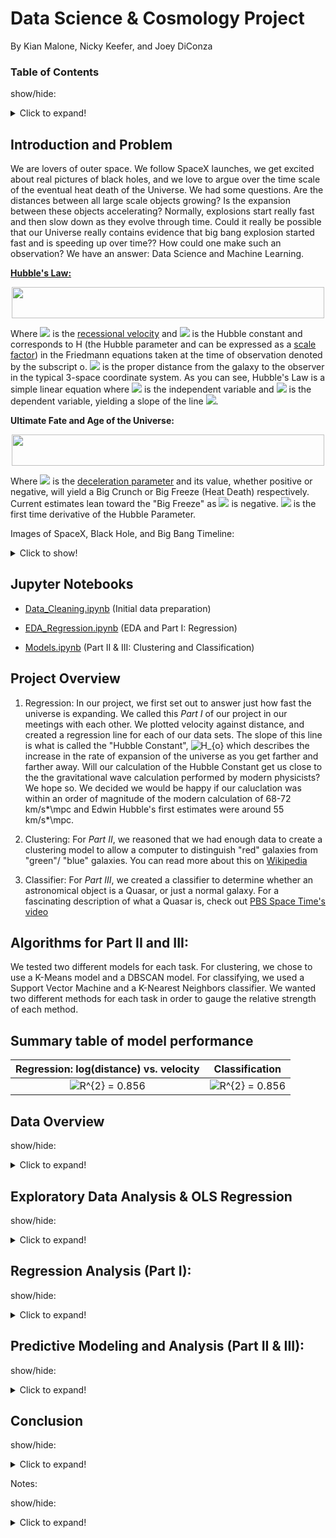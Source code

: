 # Data Science & Cosmology Project
By Kian Malone, Nicky Keefer, and Joey DiConza

### Table of Contents

show/hide:
<details>
  <summary>Click to expand!</summary>

* [Intro and Problem](https://github.com/ntkeefer/DS_Cosmology_Project/blob/master/README.md#introduction-and-problem)

* [Jupyter Notebooks](https://github.com/ntkeefer/DS_Cosmology_Project/blob/master/README.md#jupyter-notebooks)

* [Project Overview](https://github.com/ntkeefer/DS_Cosmology_Project/blob/master/README.md#project-overview)

* [Summary of Algorithm Performance](https://github.com/ntkeefer/DS_Cosmology_Project/blob/master/README.md#summary-table-of-algorithm-performance)

* [Data Overview](https://github.com/ntkeefer/DS_Cosmology_Project/blob/master/README.md#data-overview)

* [EDA & Regression](https://github.com/ntkeefer/DS_Cosmology_Project/blob/master/README.md#exploratory-data-analysis--ols-regression)

* [Regression Analysis](https://github.com/ntkeefer/DS_Cosmology_Project/blob/master/README.md#regression-analysis-part-i)

* [Clustering & Classification](https://github.com/ntkeefer/DS_Cosmology_Project/blob/master/README.md#predictive-modeling-and-analysis-part-ii--iii)

* [Conclusion](https://github.com/ntkeefer/DS_Cosmology_Project/blob/master/README.md#conclusion)

</details>

## Introduction and Problem

We are lovers of outer space. We follow SpaceX launches, we get excited about real pictures of black holes, and we love to argue over the time scale of the eventual heat death of the Universe. We had some questions. Are the distances between all large scale objects growing? Is the expansion between these objects accelerating? Normally, explosions start really fast and then slow down as they evolve through time. Could it really be possible that our Universe really contains evidence that big bang explosion started fast and is speeding up over time?? How could one make such an observation? We have an answer: Data Science and Machine Learning.


**[Hubble's Law:](https://en.wikipedia.org/wiki/Hubble%27s_law)**

<p align="center"> 
<img src="https://render.githubusercontent.com/render/math?math=v = H_{o}D"height="50" width="500">
</p>

Where <img src="https://render.githubusercontent.com/render/math?math=v"> is the [recessional velocity](https://en.wikipedia.org/wiki/Recessional_velocity) and <img src="https://render.githubusercontent.com/render/math?math=H_{o}"> is the Hubble constant and corresponds to H (the Hubble parameter and can be expressed as a [scale factor](https://en.wikipedia.org/wiki/Scale_factor_(cosmology))) in the Friedmann equations taken at the time of observation denoted by the subscript o.  <img src="https://render.githubusercontent.com/render/math?math=D"> is the proper distance from the galaxy to the observer in the typical 3-space coordinate system. As you can see, Hubble's Law is a simple linear equation where <img src="https://render.githubusercontent.com/render/math?math=D"> is the independent variable and <img src="https://render.githubusercontent.com/render/math?math=v"> is the dependent variable, yielding a slope of the line <img src="https://render.githubusercontent.com/render/math?math=H_{o}">.

**Ultimate Fate and Age of the Universe:** 

<p align="center"> 
<img src="https://render.githubusercontent.com/render/math?math=q = -(1 %2B \frac{\dot{H}}{H^{2}})"height="50" width="500">
</p>

Where <img src="https://render.githubusercontent.com/render/math?math=q"> is the [deceleration parameter](https://en.wikipedia.org/wiki/Deceleration_parameter) and its value, whether positive or negative, will yield a Big Crunch or Big Freeze (Heat Death) respectively. Current estimates lean toward the "Big Freeze" as <img src="https://render.githubusercontent.com/render/math?math=q"> is negative. <img src="https://render.githubusercontent.com/render/math?math=\dot{H}"> is the first time derivative of the Hubble Parameter.

Images of SpaceX, Black Hole, and Big Bang Timeline:
<details>
  <summary>Click to show!</summary>
  
SpaceX Starship [(Link)](https://cdn.mos.cms.futurecdn.net/J2NTP9Er4Ad3kRsms7XRoD.jpeg) | Real Image of Black Hole [(Link)](https://www.jpl.nasa.gov/images/universe/20190410/blackhole20190410.jpg)
----------------------------------------------------------------------------------------|--------------------------
![J2NTP9Er4Ad3kRsms7XRoD-1024-80](https://user-images.githubusercontent.com/42389358/89854478-38343180-db51-11ea-9b5a-ec811eeaae15.jpeg) | ![blackhole20190410](https://user-images.githubusercontent.com/42389358/89842671-9b16d000-db33-11ea-98a7-9928f9164e0b.jpg) 

Expansion of the Universe [(Link)](https://upload.wikimedia.org/wikipedia/commons/thumb/6/6f/CMB_Timeline300_no_WMAP.jpg/2560px-CMB_Timeline300_no_WMAP.jpg) |
-----------------------------------------------------------------------------------------------------------------------------------------------------------|
![2560px-CMB_Timeline300_no_WMAP](https://user-images.githubusercontent.com/42389358/89842665-96eab280-db33-11ea-9aff-1c8bb8f75746.jpg) 

</details>


## Jupyter Notebooks

* [Data_Cleaning.ipynb](https://github.com/ntkeefer/DS_Cosmology_Project/blob/master/Data_Cleaning.ipynb) (Initial data preparation)

* [EDA_Regression.ipynb](https://github.com/ntkeefer/DS_Cosmology_Project/blob/master/EDA_Regression.ipynb) (EDA and Part I: Regression)

* [Models.ipynb](https://github.com/ntkeefer/DS_Cosmology_Project/blob/master/Models.ipynb) (Part II & III: Clustering and Classification)



## Project Overview

1. Regression: 
  In our project, we first set out to answer just how fast the universe is expanding. We called this *Part I* of our project in our meetings with each other. We plotted velocity     against distance, and created a regression line for each of our data sets. The slope of this line is what is called the "Hubble Constant", <img              src="https://latex.codecogs.com/svg.latex?\Large&space;H_{o}" title="H_{o}" /> which describes the increase in the rate of expansion of the universe as you get farther and         farther away.
  Will our calculation of the Hubble Constant get us close to the the gravitational wave calculation performed by modern physicists? We hope so. We decided we would be happy if     our caluclation was within an order of magnitude of the modern calculation of 68-72 km/s*\mpc and Edwin Hubble's first estimates were around 55 km/s*\mpc.


2. Clustering:
For *Part II*, we reasoned that we had enough data to create a clustering model to allow a computer to distinguish "red" galaxies from "green"/ "blue" galaxies. You can read more about this on [Wikipedia](https://en.wikipedia.org/wiki/Galaxy_color%E2%80%93magnitude_diagram)

3. Classifier:
For *Part III*, we created a classifier to determine whether an astronomical object is a Quasar, or just a normal galaxy. For a fascinating description of what a Quasar is, check out [PBS Space Time's video](https://www.youtube.com/watch?v=3TZEp_n3eIc)

## Algorithms for Part II and III:
We tested two different models for each task. For clustering, we chose to use a K-Means model and a DBSCAN model. For classifying, we used a Support Vector Machine and a K-Nearest Neighbors classifier. We wanted two different methods for each task in order to gauge the relative strength of each method.

## Summary table of model performance

|Regression: log(distance) vs. velocity | Classification |
|:-------------------------------------:|:--------------:|
|<img src="https://latex.codecogs.com/svg.latex?\Large&space;R^{2} = 0.856" title="R^{2} = 0.856" />|<img src="https://latex.codecogs.com/svg.latex?\Large&space;R^{2} = 0.856" title="R^{2} = 0.856" />|



## Data Overview
show/hide:
<details>
  <summary>Click to expand!</summary>
  
We acquired our raw data from the SLOAN DIGITAL SKY SURVEY (SDSS). At the SDSS website, they have a built-in SQL Query Request Tool. While this did make our life much easier, there were basic query limits of 500,000 rows and 10 minute time-out, thus we had to optimize our SQL queries in order to sumbit the following request to the SDSS database:

**SQL Query:**
```
SELECT s.class
,s.z
,s.zErr
,p.modelMag_g
,p.modelMagErr_g
,p.extinction_g
,p.modelMag_r
,p.modelMagErr_r
,p.extinction_r
FROM PhotoTag AS p 
JOIN SpecObj AS s ON s.bestobjid = p.objID
WHERE s.zWarning=0 AND (s.class = 'QSO' OR s.class = 'GALAXY') AND (p.htmID*37 & 0x000000000000FFFF) < (650 * 0.5)
```

What this did was select a random sample of .005% of the SDSS data's on galaxies and quasars. By changing the "37" after p.htmID to another prime number, the query reselects a new random sampling of the same size. By changing the "0.5" after the 650, the query selects a different proportion of the complete database (i.e. 0.75 will yield .0075 rather than .005% of the data).

We grabbed the columns representing the apparent magnitude in the green and red band, as well as the redshift (to find redshift velocity <img src="https://render.githubusercontent.com/render/math?math=v_{rs}">) for these objects, and all of their associated errors. Along with these we also pulled the extinction in the red band just in case we have a large deviation from the expected result, we can add extra correction factors to see if anything changes. Due to the sampling being random, and since our sample size is large, we can infer better estimates about the Universe as a whole from this data set. In turn, satisfy our intitial goal for the project.

**Redshift Velocity:**

<p align="center">  
<img src="https://render.githubusercontent.com/render/math?math=v_{rs} = cz"height="20" width="200">  
</p>

While variables from two seperate SDSS tables were needed, we were able to join everything into a single table using the JOIN function and a common object id to match up the data before we ran our query. We also made certain that no entries have "NA" values in any column using zwarning=0, a binary column in the SpecObj table that makes sure we are pulling data that has no issues or missing values throughout, this matches up with objects that are also clean in the other table, helping us cut down on our data clean up even before we pulled it!

Note that this process was largely trial-and-error, since the SDSS database is hundreds of terrabytes in depth, we needed our query to be precisely targeted and maximize efficiency so that it wouldn't take hours to return one dataset (we needed 40 sets, and the query times out after 10 minutes).

In fact, the original data that we pulled ended up being identical within each size bracket, but with the indexes rearranged (i.e. all datasets of size 7k were identical to each other, all of size 14k were identical to each other, etc...). We had to go back to the drawing board to fix it mid-analysis.

After we obtained the raw data, we had to clean the numbers. We converted almost all columns to a float, since they mostly came in as strings. We also renamed each column to make it easier to work with. Much of what you might consider "data cleaning" also occured after exploring the data, and will be discussed in our "Exploratory Data Analysis" section.

Once we were happy with this, we were ready to create some data frames for our initial analysis. We included the inital pulled data in the file [roughdata](https://github.com/ntkeefer/DS_Cosmology_Project/tree/master/roughdata) and the final cleaned data in the file [cleandata](https://github.com/ntkeefer/DS_Cosmology_Project/tree/master/cleandata). We also included the data cleaning process in the note book file [Data_Cleaning.ipynb](https://github.com/ntkeefer/DS_Cosmology_Project/blob/master/Data_Cleaning.ipynb)
</details>

## Exploratory Data Analysis & OLS Regression
show/hide:
<details>
  <summary>Click to expand!</summary>


The goals of the EDA that we ran were as follows:

- Describe the distribution of each variable in our datasets, including searching for the presence of outliers.
- Calculate the velocity, flux, and distance for each astronomical object. Please see [Sketch_Analysis_Equations](https://github.com/ntkeefer/DS_Cosmology_Project/blob/master/Sketch_Analysis_Equations.ipynb) for more details.
- Obtain an estimate for the Hubble Constant <img src="https://render.githubusercontent.com/render/math?math=H_{o}">, the rate of expansion of the universe.
- Determine whether increased amounts of data leads to more accurate results in order to decide if error comes from lack of complete data or problems in methodology.

By looking at the output of sns.pairplot on our data, we were able to discover that each variable behaves reasonably close to the way we expected them to (from our prior knowledge of physics). There are more objects in our data that are close to us than far away. Magnitudes for each band of light usually fall into two bunches: one for galaxies and one for quasars, as expected.

<p align="center"> 
  
![SnsPairPlot](https://user-images.githubusercontent.com/42389358/90968306-00f64680-e4a8-11ea-909b-d98d71e7c168.png)

</p>

We also were able to identify the presence of several outliers in our data, which we later dealt with by cutting off values that fell outside of specific ranges for each variable.

The most important discovery was that Quasars are extremely erratic. The values for their magnitudes and redshifts are often point clouds or fan out to extreme values. We decided that for the purposes of caluclating the Hubble Constant, we would leave quasars out. Indeed, when we ran regressions on "velocity~distance" for quasars, the average R Squared value was .08, which means only 8% of the variance between velocity and distance is explained by that linear model. That result is not nearly satisfactory when we expected to see a near-perfect line there.


Another important discovery was that the magnitude of the green band had a closer relationship with velocity than the magnitude of the red band. We changed our original plans to use the green band in our distance calculations for this reason.
</details>

## Regression Analysis (Part I):

show/hide:
<details>
  <summary>Click to expand!</summary>

We completed the calculations for velocity, flux, and distance after observing that the trends in our data are reasonably close to our expectations. You can see how these columns are calculated by referencing [Sketch_Analysis_Equations](https://github.com/ntkeefer/DS_Cosmology_Project/blob/master/Sketch_Analysis_Equations.ipynb).

Upon inspection, we discovered that the relationship between distance and velocity was not linear, as we had expected, but logarithmic. After putting our heads together, we reasoned that this comes from our "standard candle" assumption for luminosity! Since these luminosity values typically vary in a logarithmic fashion, we introduce a logarithmic error when we assume them to "average out" to a flat value.

<p align="center"> 

![DistVeloGalaxy2](https://user-images.githubusercontent.com/42389358/90968301-fe93ec80-e4a7-11ea-948f-7aff4f8727f5.jpg)

</p>

In order to combat this, we decided to regress on the log of distance, rather than just distance, in order to calculate the Hubble Parameter. This indeed achieved a more precise result, with R-Squared values trending from about .7 to .85 after making this correction.

<p align="center"> 

<img width="542" alt="OLS Log of distance" src="https://user-images.githubusercontent.com/42389358/90968304-005db000-e4a8-11ea-855a-4d7b4a5d6a78.png">

</p>

Finally, after running all of our data through linear regressions for "velocity ~ distance", and after weighting each result appropriately for the size of each dataset, we obtained an expetimental value for the Hubble Parameter of 43.57285 km/sMpc. We are pleased with this result, as it is well within an order of magnitude of the "actual" value of roughly 68-72 determined by modern physicists.

It is important to note that increasing the size of the dataset from 7k, to 14k, then 21k and 28k neither increased R-Squared nor improved the accuracy of our Hubble Parameter. We conclude that the reason we aren't getting 72 as our value isn't because of incomplete data, but rather problems with methodology.

You can reference [EDA_Regression.ipynb](https://github.com/ntkeefer/DS_Cosmology_Project/blob/master/EDA_Regression.ipynb) to see this in action. We simplified many of the original "for" loops that processed all of our data down to single examples for ease of readability and processing speed.

</details>

## Predictive Modeling and Analysis (Part II & III):
show/hide:
<details>
  <summary>Click to expand!</summary>


Check out our models in [Models.ipynb](https://github.com/ntkeefer/DS_Cosmology_Project/blob/master/Models.ipynb)

In this notebook, we included only our final models, with the highest scores for their relevant metrics. To choose parameters for these models, we underwent an intensive looping process that usually had to run overnight in order to run models for hundreds of possible parameter combinations. We plotted these results and selected appropriate parameters this way.

On the first night of looping, the desktop we were running calculations on shut itself down before completing the loop and achieving the desired result. After modifying some settings and pulling the computer itself to a more open area to prevent overheating, the next day the loop ran as expected. You might need to take similar measures if you plan on running some of these models yourself!

For Part II, the star performer of our models was the k-Means clustering model. If you compare its plot to the graph on the wikipedia page for the galaxy color-magnitude diagram, you will see a close resemblence. We had the advantage of knowing that our data should contain 3 clusters: one red, one green, and one blue. Because of this, the choice for k=3 was obvious and lead to seemingly perfect results. Check out the notebook to see this!

<p align="center"> 
  
![KmeansGalaxyColorMagDiagram](https://user-images.githubusercontent.com/42389358/90968302-ff2c8300-e4a7-11ea-9c7d-7decbd03618c.png)

</p>



The DBSCAN model performed poorly on our dataset. When cross-validated between the datasets, the model was rarely able to pick out three distinct color clumps. Often the whole dataset would be one cluster, or the model would distinguish only the main group of galaxies from those with extreme values. We believe that this is due to our data being somewhat "smudged together," with no cluster being completely seperate from another. We suspect that the epsilon value required to detect the appropriate clusters with a DBSCAN model is probably so precise that our discrete "for" loops can't locate it.

<p align="center"> 
  
![DBSCANGalaxyColorMagDiagram](https://user-images.githubusercontent.com/42389358/90968300-fb98fc00-e4a7-11ea-97a3-f5538c133821.png)

</p>


For Part III, we referenced the results of our EDA to include redshift, green apparent magnitude, red apparent magnitude, and absolute magnitude in our models.

Our final support vector machine (SVM) model was able to correctly classify an object as a galaxy or quasar 98.3% of the time on test sets! Despite the data being sort of "mixed together" within the green valley of the color-magnitude diagram, the SVM classifier was still able to correctly determine whether the object was a quasar or a galaxy 98% of the time. Our k-Nearest Neighbors model performed almost as well, with an average 98.2% success rate among the test sets.

<p align="center">
  
![SVMGalaxyColorMagDiagram](https://user-images.githubusercontent.com/42389358/90968307-02277380-e4a8-11ea-8940-a38c5bfd5749.png)

</p>

<p align="center"> 
  
![KNNGalaxyColorMagDiagram](https://user-images.githubusercontent.com/42389358/90968303-ffc51980-e4a7-11ea-84a5-7e6fc4bd90a7.png)

</p>

</details>

## Conclusion
show/hide:
<details>
  <summary>Click to expand!</summary>


Our project had great results.

In Part I, our Hubble Parameter met our goal for accuracy, being well within an order of magnitude of the modern calculation. In fact, the original prediction made by Edwin Hubble for this parameter was about 55, which we are quite close to at 43.6.

In Part II, we were able to obtain a great model to cluster objects around their appropriate color, with results closely following what a human would decide.

In Part III, our models were able to achieve an accuracy rate of 98.3% for correctly classifying an obect as a galaxy or a quasar.

If we redesigned this project, we would include a method to more accurately determine the luminosity and flux using outside data in order to avoid introducing error into our data!

We might also attempt find labels for "red" vs "green" vs "blue" galaxies. Since DBSCAN clustering didn't perform well, it would have been great to be able to build a classifier to perform this task and compare the results of classifiers vs. clustering!

Key Takeaways

Machine learning and other data science techniques can closely mirror results obtained through classical methods in physics, though not to the same degree of accuracy.

There is a limit where acquiring more data contributes less to obtaining accurate results than an appropriate change in methodology would, as seen by our error being consistent among our values for the Hubble Parameter among datasets of varying size.

It is important to choose the right model for the right data. Our K-means model was excellent for our data, but DBSCAN was horrible!

computed foundational astrophysical findings using modern data science techniques. The first steps of our project utilized a linear regression on large data sets to estimate the Hubble parameter, a measure of the expansion of the universe. After this value was established, we implemented machine learning algorithms to classify populations of blue and red galaxies and separate active quasars from galaxies. For a summary of our findings and analysis, review Final_Notebook.ipnyb. 
</details>

Notes:

show/hide:
<details>
  <summary>Click to expand!</summary>
</details>
